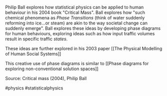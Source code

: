 Philip Ball explores how statistical physics can be applied to human behaviour in his 2004 book "Critical Mass".  Ball explores how "such chemical phenomena as _Phase Transitions_ (think of water suddenly reforming into ice...or steam) are akin to the way societal change can suddenly emerge". Ball explores these ideas by developing phase diagrams for human behaviours, exploring ideas such as how input traffic volumes result in specific traffic *states*. 

These ideas are further explored in his 2003 paper [[The Physical Modelling of Human Social Systems]]

This creative use of phase diagrams is similar to [[Phase diagrams for exploring non-conventional solution spaces]]

Source: Critical mass (2004), Philip Ball

#physics #statisticalphysics